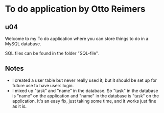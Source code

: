 # To do application by Otto Reimers
## u04

Welcome to my To do application where you can store things to do in a MySQL database. 

SQL files can be found in the folder "SQL-file". 

## Notes
- I created a user table but never really used it, but it should be set up for future use to have users login. 
- I mixed up "task" and "name" in the database. So "task" in the database is "name" on the application and "name" in the database is "task" on the application.
It's an easy fix, just taking some time, and it works just fine as it is. 
